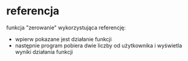 # referencja
funkcja "zerowanie" wykorzystująca referencję:
- wpierw pokazane jest działanie funkcji
- następnie program pobiera dwie liczby od użytkownika i wyświetla wyniki działania funkcji
